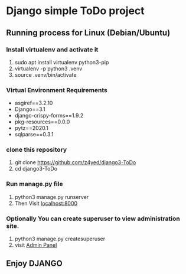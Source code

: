 # Django simple ToDo project

## Running process for Linux (Debian/Ubuntu)

### Install virtualenv and activate it
1. sudo apt install virtualenv python3-pip
2. virtualenv -p python3 .venv
3. source .venv/bin/activate

### Virtual Environment Requirements

* asgiref==3.2.10
* Django==3.1
* django-crispy-forms==1.9.2
* pkg-resources==0.0.0
* pytz==2020.1
* sqlparse==0.3.1


### clone this repository
1. git clone https://github.com/z4yed/django3-ToDo
2. cd django3-ToDo

### Run manage.py file

1. python3 manage.py runserver
2. Then Visit [localhost:8000](http://127.0.0.1:8000/)

### Optionally You can create superuser to view administration site.

1. python3 manage.py createsuperuser
2. visit [Admin Panel](http://127.0.0.1:8000/)


## Enjoy DJANGO
